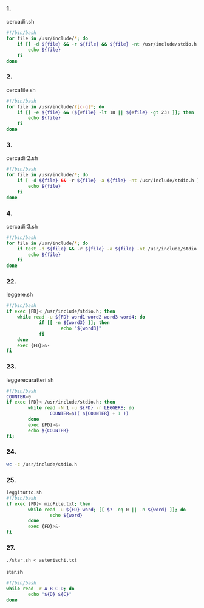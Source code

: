 ### 1.
cercadir.sh
```bash
#!/bin/bash
for file in /usr/include/*; do
    if [[ -d ${file} && -r ${file} && ${file} -nt /usr/include/stdio.h ]]; then
        echo ${file}
    fi
done
```

### 2.
cercafile.sh
```bash
#!/bin/bash
for file in /usr/include/?[c-g]*; do
    if [[ -e ${file} && (${#file} -lt 18 || ${#file} -gt 23) ]]; then
        echo ${file}
    fi
done
```

### 3.
cercadir2.sh
```bash
#!/bin/bash
for file in /usr/include/*; do
    if [ -d ${file} && -r ${file} -a ${file} -nt /usr/include/stdio.h ]; then
        echo ${file}
    fi
done
```

### 4.
cercadir3.sh
```bash
#!/bin/bash
for file in /usr/include/*; do
    if test -d ${file} && -r ${file} -a ${file} -nt /usr/include/stdio.h; then
        echo ${file}
    fi
done
```

### 22.
leggere.sh
```bash
#!/bin/bash
if exec {FD}< /usr/include/stdio.h; then
	while read -u ${FD} word1 word2 word3 word4; do
        	if [[ -n ${word3} ]]; then
                	echo "${word3}"
        	fi
	done
	exec {FD}>&-
fi
```

### 23.
leggerecaratteri.sh
```bash
#!/bin/bash
COUNTER=0
if exec {FD}< /usr/include/stdio.h; then
        while read -N 1 -u ${FD} -r LEGGERE; do
                COUNTER=$(( ${COUNTER} + 1 ))
        done
        exec {FD}>&-
        echo ${COUNTER}
fi;
```

### 24.
```bash
wc -c /usr/include/stdio.h
```

### 25.
```bash
leggitutto.sh
#!/bin/bash
if exec {FD}< mioFile.txt; then
        while read -u ${FD} word; [[ $? -eq 0 || -n ${word} ]]; do
                echo ${word}
        done
        exec {FD}>&-
fi
```

### 27.
```bash
./star.sh < asterischi.txt
```

star.sh
```bash
#!/bin/bash
while read -r A B C D; do
        echo "${D} ${C}"
done
```
